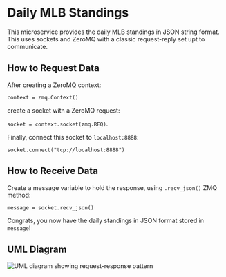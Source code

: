 # Daily MLB Standings 

This microservice provides the daily MLB standings in JSON string format. This uses sockets and ZeroMQ with a classic request-reply set upt to communicate.

## How to Request Data

After creating a ZeroMQ context:

`context = zmq.Context()`

create a socket with a ZeroMQ request:

`socket = context.socket(zmq.REQ)`.

Finally, connect this socket to `localhost:8888`:

`socket.connect("tcp://localhost:8888")`


## How to Receive Data

Create a message variable to hold the response, using `.recv_json()` ZMQ method:

`message = socket.recv_json()`

Congrats, you now have the daily standings in JSON format stored in `message`!


## UML Diagram
![UML diagram showing request-response pattern](https://github.com/jscervantes/CS351-Microservice/image.jpg?raw=true)
